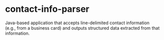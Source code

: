 contact-info-parser
===================

Java-based application that accepts line-delimited contact information (e.g., from a business card) and outputs structured data extracted from that information.

